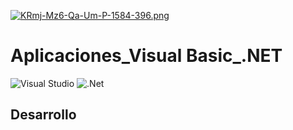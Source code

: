 [![KRmj-Mz6-Qa-Um-P-1584-396.png](https://i.postimg.cc/HkXSSH13/KRmj-Mz6-Qa-Um-P-1584-396.png)](https://postimg.cc/Yv2f959m)

<h1>Aplicaciones_Visual Basic_.NET</h1>

![Visual Studio](https://img.shields.io/badge/Visual%20Studio-5C2D91.svg?style=for-the-badge&logo=visual-studio&logoColor=white)  ![.Net](https://img.shields.io/badge/.NET-5C2D91?style=for-the-badge&logo=.net&logoColor=white)
## Desarrollo
